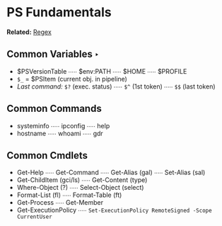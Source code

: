 # PS Fundamentals
**Related:** [Regex](/Regex/Readme.md)

## Common Variables ‣
- $PSVersionTable ∙∙∙∙∙ $env:PATH ∙∙∙∙∙ $HOME ∙∙∙∙∙ $PROFILE
- `$_` = $PSItem (current obj. in pipeline)
- *Last command:*  `$?` (exec. status) ∙∙∙∙∙ `$^` (1st token) ∙∙∙∙∙ `$$` (last token)

## Common Commands
- systeminfo ∙∙∙∙∙ ipconfig ∙∙∙∙∙ help
- hostname ∙∙∙∙∙ whoami ∙∙∙∙∙ gdr

## Common Cmdlets
- Get-Help ∙∙∙∙∙ Get-Command ∙∙∙∙∙ Get-Alias (gal) ∙∙∙∙∙ Set-Alias (sal)
- Get-ChildItem (gci/ls) ∙∙∙∙∙ Get-Content (type)
- Where-Object (?) ∙∙∙∙∙ Select-Object (select)
- Format-List (fl) ∙∙∙∙∙ Format-Table (ft)
- Get-Process ∙∙∙∙∙ Get-Member 
- Get-ExecutionPolicy ∙∙∙∙∙ `Set-ExecutionPolicy RemoteSigned -Scope CurrentUser`